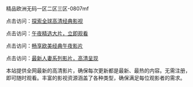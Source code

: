 精品欧洲无码一区二区三区-0807mf

点击访问：<a href="https://heiliaozj3tjd.pages.dev">探索全球高清经典影视</a>

点击访问：<a href="https://heiliaoe8ajia.pages.dev">午夜精选大片，立即观看</a>

点击访问：<a href="https://heiliaoxqkkct.pages.dev">畅享欧美经典午夜影片</a>

点击访问：<a href="https://heiliaoxwd5i8.pages.dev">最新人妻系列影片，高清呈现</a>

本站提供全网最新的高清影片，确保每次更新都是最新、最热的内容。无需注册，即可随时观看。丰富的影视资源涵盖了各种类型，确保满足每位观影者的需求。

<span style="display:none;">[Canonical link](https://github.com/qa20250708/qa7 ）</span>
